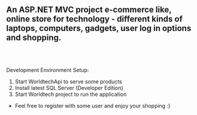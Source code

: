 ## An ASP.NET MVC project e-commerce like, online store for technology - different kinds of laptops, computers, gadgets, user log in options and shopping.
<br /> <br />

Development Environment Setup:
1. Start WorldtechApi to serve some products
2. Install latest SQL Server (Developer Edition)
3. Start Worldtech project to run the application

- Feel free to register with some user and enjoy your shopping :)
